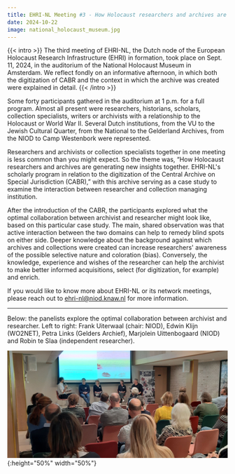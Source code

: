 ```yaml
---
title: EHRI-NL Meeting #3 - How Holocaust researchers and archives are generating new insights together. EHRI-NL's scientific program in relation to the digitization of the Central Archive on Special Jurisdiction (CABR).
date: 2024-10-22
image: national_holocaust_museum.jpg
---
```


{{< intro >}}
The third meeting of EHRI-NL, the Dutch node of the European Holocaust Research Infrastructure (EHRI) in formation, took place on Sept. 11, 2024, in the auditorium of the National Holocaust Museum in Amsterdam. We reflect fondly on an informative afternoon, in which both the digitization of CABR and the context in which the archive was created were explained in detail.
{{< /intro >}}

Some forty participants gathered in the auditorium at 1 p.m. for a full program. Almost all present were researchers, historians, scholars, collection specialists, writers or archivists with a relationship to the Holocaust or World War II. Several Dutch institutions, from the VU to the Jewish Cultural Quarter, from the National to the Gelderland Archives, from the NIOD to Camp Westenbork were represented.

Researchers and archivists or collection specialists together in one meeting is less common than you might expect. So the theme was, “How Holocaust researchers and archives are generating new insights together. EHRI-NL's scholarly program in relation to the digitization of the Central Archive on Special Jurisdiction (CABR),” with this archive serving as a case study to examine the interaction between researcher and collection managing institution.

After the introduction of the CABR, the participants explored what the optimal collaboration between archivist and researcher might look like, based on this particular case study. The main, shared observation was that active interaction between the two domains can help to remedy blind spots on either side. Deeper knowledge about the background against which archives and collections were created can increase researchers' awareness of the possible selective nature and coloration (bias). Conversely, the knowledge, experience and wishes of the researcher can help the archivist to make better informed acquisitions, select (for digitization, for example) and enrich.


If you would like to know more about EHRI-NL or its network meetings, please reach out to ehri-nl@niod.knaw.nl for more information.


---

Below: the panelists explore the optimal collaboration between archivist and researcher. Left to right: Frank Uiterwaal (chair: NIOD), Edwin Klijn (WO2NET), Petra Links (Gelders Archief), Marjolein Uittenbogaard (NIOD) and Robin te Slaa (independent researcher).

![EHRI-NL consortium meeting](./ehri-nl-meeting-03.jpg){:height="50%" width="50%"}
